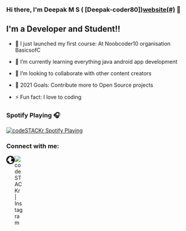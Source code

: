

### Hi there, I'm Deepak M S ( [Deepak-coder80])[website(#)](https://deepakms.info) 👋





## I'm a  Developer and Student!!

- 🔭 I just launched my first course: At Noobcoder10 organisation BasicsofC

- 🌱 I’m currently learning everything java android app development

- 👯 I’m looking to collaborate with other content creators

- 🥅 2021 Goals: Contribute more to Open Source projects

- ⚡ Fun fact: I love to coding

### Spotify Playing 🎧

[<img src="https://now-playing-codestackr.vercel.app/api/spotify-playing" alt="codeSTACKr Spotify Playing" width="350" />](https://open.spotify.com/user/swyqyimdc12jajde4vpwd2x1b)

### Connect with me:

[<img align="left" alt="codeSTACKr.com" width="22px" src="https://raw.githubusercontent.com/iconic/open-iconic/master/svg/globe.svg" />][website]



[<img align="left" alt="codeSTACKr | Instagram" width="22px" src="https://cdn.jsdelivr.net/npm/simple-icons@v3/icons/instagram.svg" />][instagram]

<br />



</details>

[website]: https://www.deepakms.info/



[instagram]: https://instagram.com/_deepak_m_s_/



